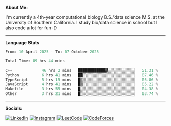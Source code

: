 **About Me:**

I'm currently a 4th-year computational biology B.S./data science M.S. at the University of Southern California. I study bio/data science in school but I also code a lot for fun :D

-------

**Language Stats**

<!--START_SECTION:waka-->

```c++
From: 10 April 2025 - To: 07 October 2025

Total Time: 89 hrs 44 mins

C++             46 hrs 2 mins   ████████████▓░░░░░░░░░░░░   51.31 %
Python          6 hrs 41 mins   ██░░░░░░░░░░░░░░░░░░░░░░░   07.46 %
TypeScript      5 hrs 15 mins   █▒░░░░░░░░░░░░░░░░░░░░░░░   05.86 %
JavaScript      4 hrs 41 mins   █▒░░░░░░░░░░░░░░░░░░░░░░░   05.22 %
Makefile        3 hrs 55 mins   █░░░░░░░░░░░░░░░░░░░░░░░░   04.38 %
Other           3 hrs 21 mins   █░░░░░░░░░░░░░░░░░░░░░░░░   03.74 %
```

<!--END_SECTION:waka-->

-------

**Socials:**

[![LinkedIn](https://img.shields.io/badge/LinkedIn-0077B5?style=for-the-badge&logo=linkedin&logoColor=white)](https://www.linkedin.com/in/alxyzhang/)
[![Instagram](https://img.shields.io/badge/Instagram-E4405F?style=for-the-badge&logo=instagram&logoColor=white)](https://www.instagram.com/zhanga.virus/)
[![LeetCode](https://img.shields.io/badge/-LeetCode-FFA116?style=for-the-badge&logo=LeetCode&logoColor=black)](https://leetcode.com/cppshooter/)
[![CodeForces](https://img.shields.io/badge/Codeforces-445f9d?style=for-the-badge&logo=Codeforces&logoColor=white)](https://codeforces.com/profile/alyzha)